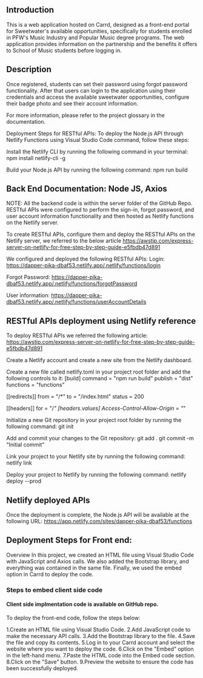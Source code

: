 ## Introduction
This is a web application hosted on Carrd, designed as a front-end portal for Sweetwater's available opportunities, specifically for students enrolled in PFW's Music Industry and Popular Music degree programs. The web application provides information on the partnership and the benefits it offers to School of Music students before logging in.

## Description
Once registered, students can set their password using forgot password functionality. After that users can login to the application using their credentials and access the available sweetwater opportunities, configure their badge photo and see their account information.

For more information, please refer to the project glossary in the documentation.

Deployment Steps  for RESTful APIs:
To deploy the Node.js API through Netlify Functions using Visual Studio Code command, follow these steps:

Install the Netlify CLI by running the following command in your terminal:
npm install netlify-cli -g

Build your Node.js API by running the following command:
npm run build

## Back End Documentation: Node JS, Axios

NOTE: All the backend code is within the server folder of the GitHub Repo. RESTful APIs were configured to perform the sign-in, forgot password, and user account information functionality and then hosted as Netlify functions on the Netlify server. 

To create RESTful APIs, configure them and deploy the RESTful APIs on the Netlify server, we referred to the below article
https://awstip.com/express-server-on-netlify-for-free-step-by-step-guide-e5fbdb47d891 

We configured and deployed the following RESTful APIs:
Login: 
https://dapper-pika-dbaf53.netlify.app/.netlify/functions/login

Forgot Password:
https://dapper-pika-dbaf53.netlify.app/.netlify/functions/forgotPassword 

User information: 
https://dapper-pika-dbaf53.netlify.app/.netlify/functions/userAccountDetails


## RESTful APIs deployment using Netlify reference
To deploy RESTful APIs we referred the following article:
https://awstip.com/express-server-on-netlify-for-free-step-by-step-guide-e5fbdb47d891 


Create a Netlify account and create a new site from the Netlify dashboard. 

Create a new file called netlify.toml in your project root folder and add the following controls to it:
[build]
  command = "npm run build"
  publish = "dist"
  functions = "functions"

[[redirects]]
  from = "/*"
  to = "/index.html"
  status = 200

[[headers]]
  for = "/*"
  [headers.values]
    Access-Control-Allow-Origin = "*"

Initialize a new Git repository in your project root folder by running the following command:
git init

Add and commit your changes to the Git repository:
git add .
git commit -m "Initial commit"

Link your project to your Netlify site by running the following command:
netlify link

Deploy your project to Netlify by running the following command:
netlify deploy --prod

## Netlify deployed APIs
Once the deployment is complete, the Node.js API will be available at the following URL:
https://app.netlify.com/sites/dapper-pika-dbaf53/functions

## Deployment Steps  for Front end:
Overview
In this project, we created an HTML file using Visual Studio Code with JavaScript and Axios calls. We also added the Bootstrap library, and everything was contained in the same file. Finally, we used the embed option in Carrd to deploy the code.

### Steps to embed client side code
#### Client side implmentation code is available on GitHub repo.
To deploy the front-end code, follow the steps below:

1.Create an HTML file using Visual Studio Code.
2.Add JavaScript code to make the necessary API calls.
3.Add the Bootstrap library to the file.
4.Save the file and copy its contents.
5.Log in to your Carrd account and select the website where you want to deploy the code.
6.Click on the "Embed" option in the left-hand menu.
7.Paste the HTML code into the Embed code section.
8.Click on the "Save" button.
9.Preview the website to ensure the code has been successfully deployed.
